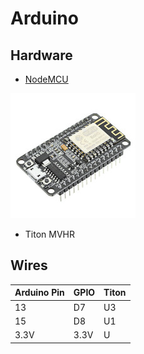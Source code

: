 # Arduino
## Hardware
* [NodeMCU](https://fr.wikipedia.org/wiki/NodeMCU)

![NodeMCU](https://github.com/m-i-k-e-e/home-automation/blob/master/arduino/docs/nodemcu.jpeg?raw=true)
* Titon MVHR
## Wires
Arduino Pin | GPIO | Titon
--|--|--
13 | D7 | U3
15 | D8 | U1
3.3V| 3.3V | U